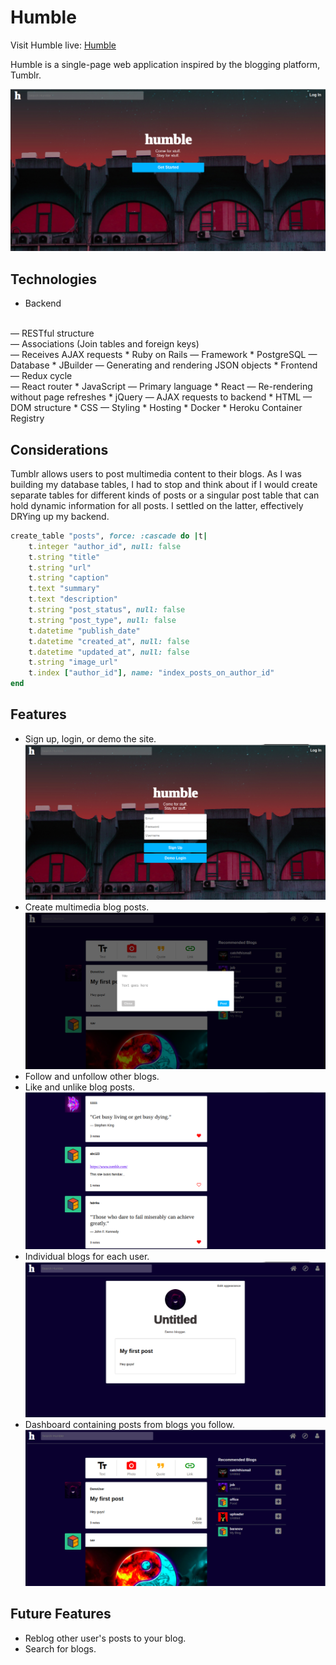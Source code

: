 # Humble

Visit Humble live: [Humble](https://humble-app.herokuapp.com/#/)

Humble is a single-page web application inspired by the blogging platform, Tumblr.

![Humble](./screenshots/home.png)

## Technologies

* Backend
<br>
— RESTful structure
<br>
— Associations (Join tables and foreign keys)
<br>
— Receives AJAX requests
  * Ruby on Rails — Framework
  * PostgreSQL — Database
  * JBuilder — Generating and rendering JSON objects
* Frontend
<br>
— Redux cycle
<br>
— React router
  * JavaScript — Primary language
  * React — Re-rendering without page refreshes
  * jQuery — AJAX requests to backend
  * HTML — DOM structure
  * CSS — Styling
* Hosting
  * Docker
  * Heroku Container Registry

## Considerations

Tumblr allows users to post multimedia content to their blogs. As I was building my database tables, I had to stop and think about if I would create separate tables for different kinds of posts or a singular post table that can hold dynamic information for all posts. I settled on the latter, effectively DRYing up my backend.
```rb
create_table "posts", force: :cascade do |t|
    t.integer "author_id", null: false
    t.string "title"
    t.string "url"
    t.string "caption"
    t.text "summary"
    t.text "description"
    t.string "post_status", null: false
    t.string "post_type", null: false
    t.datetime "publish_date"
    t.datetime "created_at", null: false
    t.datetime "updated_at", null: false
    t.string "image_url"
    t.index ["author_id"], name: "index_posts_on_author_id"
end
```

## Features

* Sign up, login, or demo the site.
![Humble](./screenshots/session.png)
* Create multimedia blog posts.
![Humble](./screenshots/post.png)
* Follow and unfollow other blogs.
* Like and unlike blog posts.
![Humble](./screenshots/likes.png)
* Individual blogs for each user.
![Humble](./screenshots/blog.png)
* Dashboard containing posts from blogs you follow.
![Humble](./screenshots/dashboard.png)

## Future Features

 * Reblog other user's posts to your blog.
 * Search for blogs.